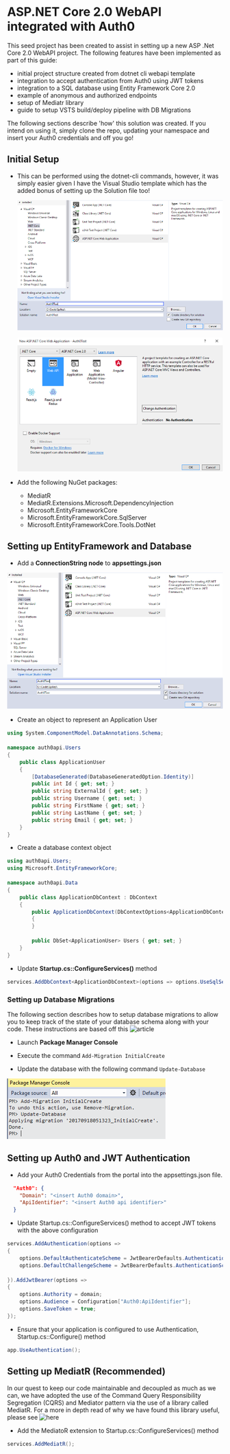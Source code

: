 # ASP.NET Core 2.0 WebAPI integrated with Auth0

This seed project has been created to assist in setting up a new ASP .Net Core 2.0 WebAPI project. The following features have been implemented as part of this guide:

- initial project structure created from dotnet cli webapi template
- integration to accept authentication from Auth0 using JWT tokens
- integration to a SQL database using Entity Framework Core 2.0
- example of anonymous and authorized endpoints
- setup of Mediatr library
- guide to setup VSTS build/deploy pipeline with DB Migrations

The following sections describe 'how' this solution was created. If you intend on using it, simply clone the repo, updating your namespace and insert your Auth0 credentials and off you go!

## Initial Setup

* This can be performed using the dotnet-cli commands, however, it was simply easier given I have the Visual Studio template which has the added bonus of setting up the Solution file too!

  ![](createproject.PNG)
  
  ![](createprojectwebapi.PNG)

* Add the following NuGet packages:
  - MediatR
  - MediatR.Extensions.Microsoft.DependencyInjection
  - Microsoft.EntityFrameworkCore
  - Microsoft.EntityFrameworkCore.SqlServer
  - Microsoft.EntityFrameworkCore.Tools.DotNet
  
## Setting up EntityFramework and Database

* Add a **ConnectionString node** to **appsettings.json**

![](createproject.PNG)

* Create an object to represent an Application User

```cs
using System.ComponentModel.DataAnnotations.Schema;

namespace auth0api.Users
{
    public class ApplicationUser
    {
        [DatabaseGenerated(DatabaseGeneratedOption.Identity)]
        public int Id { get; set; }
        public string ExternalId { get; set; }
        public string Username { get; set; }
        public string FirstName { get; set; }
        public string LastName { get; set; }
        public string Email { get; set; }
    }
}
```

* Create a database context object

```cs
using auth0api.Users;
using Microsoft.EntityFrameworkCore;

namespace auth0api.Data
{
    public class ApplicationDbContext : DbContext
    {
        public ApplicationDbContext(DbContextOptions<ApplicationDbContext> options) : base(options)
        {
        }

        public DbSet<ApplicationUser> Users { get; set; }
    }
}

```

* Update **Startup.cs::ConfigureServices()** method

```cs
services.AddDbContext<ApplicationDbContext>(options => options.UseSqlServer(Configuration.GetConnectionString("DefaultConnection")));
```

### Setting up Database Migrations

The following section describes how to setup database migrations to allow you to keep track of the state of your database schema along with your code. These instructions are based off this ![article](https://docs.microsoft.com/en-us/ef/core/get-started/aspnetcore/new-db)

* Launch **Package Manager Console**

* Execute the command `Add-Migration InitialCreate`

* Update the database with the following command `Update-Database`

![](pmc.PNG)

## Setting up Auth0 and JWT Authentication

* Add your Auth0 Credentials from the portal into the appsettings.json file.

```json
  "Auth0": {
    "Domain": "<insert Auth0 domain>",
    "ApiIdentifier": "<insert Auth0 api identifier>"
  }
```

* Update Startup.cs::ConfigureServices() method to accept JWT tokens with the above configuration

```cs
services.AddAuthentication(options =>
{
    options.DefaultAuthenticateScheme = JwtBearerDefaults.AuthenticationScheme;
    options.DefaultChallengeScheme = JwtBearerDefaults.AuthenticationScheme;

}).AddJwtBearer(options =>
{
    options.Authority = domain;
    options.Audience = Configuration["Auth0:ApiIdentifier"];
    options.SaveToken = true;
});
```

* Ensure that your application is configured to use Authentication, Startup.cs::Configure() method

```cs
app.UseAuthentication();
```

## Setting up MediatR (Recommended)

In our quest to keep our code maintainable and decoupled as much as we can, we have adopted the use of the Command Query Responsibility Segregation (CQRS) and Mediator pattern via the use of a library called MediatR. For a more in depth read of why we have found this library useful, please see ![here](https://lostechies.com/jimmybogard/2014/09/09/tackling-cross-cutting-concerns-with-a-mediator-pipeline/)

* Add the MediatoR extension to Startup.cs::ConfigureServices() method

```cs
services.AddMediatR();
```

